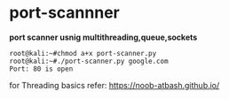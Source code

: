 # port-scannner
**port scanner usnig multithreading,queue,sockets**

```
root@kali:~#chmod a+x port-scanner.py
root@kali:~#./port-scanner.py google.com
Port: 80 is open
```
for Threading basics refer:
https://noob-atbash.github.io/
